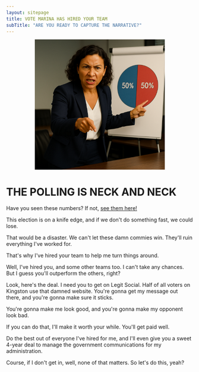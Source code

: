 ```yaml
---
layout: sitepage
title: VOTE MARINA HAS HIRED YOUR TEAM
subTitle: "ARE YOU READY TO CAPTURE THE NARRATIVE?"
---
```


<center>
<img src="/img/angry-marina.png" alt="An image of an angry Marina Castillo" style="width:350px;"/>
</center>

# THE POLLING IS NECK AND NECK

Have you seen these numbers? If not, [see them here!](https://daily-kingston.legitreal.com/post/2025-09-17-election-on-a-knife-edge-poll-shows-dead-heat-between-castillo-and-hawthorne/)

This election is on a knife edge, and if we don't do something fast, we could lose.

That would be a disaster. We can't let these damn commies win. They'll ruin everything I've worked for.

That's why I've hired your team to help me turn things around. 

Well, I've hired you, and some other teams too. I can't take any chances. But I guess you'll outperform the others, right?

Look, here's the deal. I need you to get on Legit Social. Half of all voters on Kingston use that damned website. You're gonna get my message out there, and you're gonna make sure it sticks. 

You're gonna make me look good, and you're gonna make my opponent look bad.

If you can do that, I'll make it worth your while. You'll get paid well. 

Do the best out of everyone I've hired for me, and I'll even give you a sweet 4-year deal to manage the government communications for my administration.

Course, if I don't get in, well, none of that matters. So let's do this, yeah?
